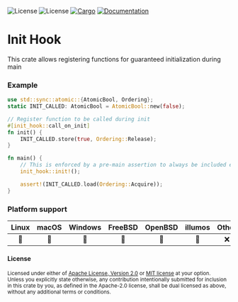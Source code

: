 ![License](https://img.shields.io/badge/license-MIT-green.svg)
![License](https://img.shields.io/badge/license-Apache-green.svg)
[![Cargo](https://img.shields.io/crates/v/init-hook.svg)](https://crates.io/crates/init-hook)
[![Documentation](https://docs.rs/init-hook/badge.svg)](https://docs.rs/init-hook)

# Init Hook

This crate allows registering functions for guaranteed initialization during main

### Example

```rust
use std::sync::atomic::{AtomicBool, Ordering};
static INIT_CALLED: AtomicBool = AtomicBool::new(false);

// Register function to be called during init
#[init_hook::call_on_init]
fn init() {
    INIT_CALLED.store(true, Ordering::Release);
}

fn main() {
    // This is enforced by a pre-main assertion to always be included exactly once
    init_hook::init!();

    assert!(INIT_CALLED.load(Ordering::Acquire));
}
```

### Platform support

| Linux | macOS | Windows | FreeBSD | OpenBSD | illumos | Other |
|:---:|:---:|:---:|:---:|:---:|:---:|:---:|
| 💚 | 💚 | 💚 | 💚 | 💚 | 💚 | ❌ |

#### License

<sup>
Licensed under either of <a href="LICENSE-APACHE">Apache License, Version
2.0</a> or <a href="LICENSE-MIT">MIT license</a> at your option.
</sup>

<br>

<sub>
Unless you explicitly state otherwise, any contribution intentionally submitted
for inclusion in this crate by you, as defined in the Apache-2.0 license, shall
be dual licensed as above, without any additional terms or conditions.
</sub>